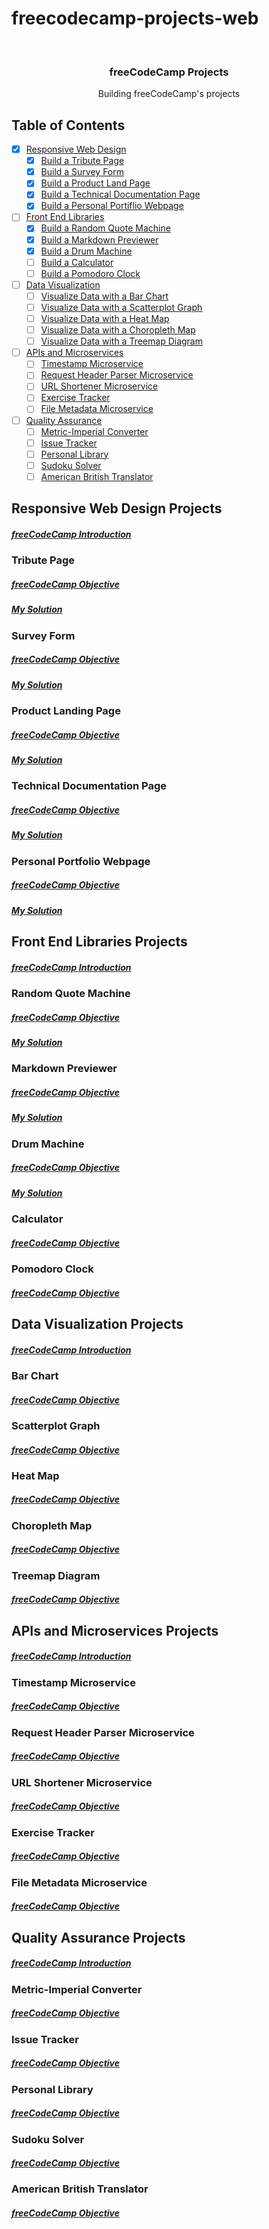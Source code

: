 # freecodecamp-projects-web

<!-- PROJECT LOGO -->
<br />
<p align="center">
  
  <h3 align="center">freeCodeCamp Projects</h3>

  <p align="center">
    Building freeCodeCamp's projects
  </p>
</p>



<!-- TABLE OF CONTENTS -->
## Table of Contents

<!-- * [About the Project](#about-the-project) -->
* [x] [Responsive Web Design](#responsive-web-design)
    * [x] [Build a Tribute Page](#tribute-page)
    * [x] [Build a Survey Form](#survey-form)
    * [x] [Build a Product Land Page](#product-landing-page)
    * [x] [Build a Technical Documentation Page](#technical-documentation-page)
    * [x] [Build a Personal Portiflio Webpage](#person-portfolio-webpage)
* [ ] [Front End Libraries](#front-end-libraries)
    * [x] [Build a Random Quote Machine](#random-quote-machine)
    * [x] [Build a Markdown Previewer](#markdown-previewer)
    * [x] [Build a Drum Machine](#drum-machine)
    * [ ] [Build a Calculator](#calculator)
    * [ ] [Build a Pomodoro Clock](#pomodoro-clock)
* [ ] [Data Visualization](#data-visualization-projects)
    * [ ] [Visualize Data with a Bar Chart](#bar-chart)
    * [ ] [Visualize Data with a Scatterplot Graph](#scatterplot-graph)
    * [ ] [Visualize Data with a Heat Map](#heat-map)
    * [ ] [Visualize Data with a Choropleth Map](#choropleth-map)
    * [ ] [Visualize Data with a Treemap Diagram](#treemap-diagram)
* [ ] [APIs and Microservices](#apis-and-microservices-projects)
    * [ ] [Timestamp Microservice](#timestamp-microservice)
    * [ ] [Request Header Parser Microservice](#request-header-parser-microservice)
    * [ ] [URL Shortener Microservice](#url-shortener)
    * [ ] [Exercise Tracker](#exercise-tracker)
    * [ ] [File Metadata Microservice](#file-metadata-microservice)
* [ ] [Quality Assurance](#quality-assurance-projects)
    * [ ] [Metric-Imperial Converter](#metric-imperial-converter)
    * [ ] [Issue Tracker](#issue-tracker)
    * [ ] [Personal Library](#personal-library)
    * [ ] [Sudoku Solver](#sudoku-solver)
    * [ ] [American British Translator](#american-british-translator)

<!-- Responsive Web Design -->
## Responsive Web Design Projects
##### [freeCodeCamp Introduction](https://www.freecodecamp.org/learn/responsive-web-design/responsive-web-design-projects/)

### Tribute Page
##### [freeCodeCamp Objective](https://www.freecodecamp.org/learn/responsive-web-design/responsive-web-design-projects/build-a-tribute-page)
##### [My Solution](https://hardcore-bohr-78c1ac.netlify.app/)

### Survey Form
##### [freeCodeCamp Objective](https://www.freecodecamp.org/learn/responsive-web-design/responsive-web-design-projects/build-a-survey-form)
##### [My Solution](https://keen-borg-5bdd35.netlify.app/)

### Product Landing Page
##### [freeCodeCamp Objective](https://www.freecodecamp.org/learn/responsive-web-design/responsive-web-design-projects/build-a-product-landing-page)
##### [My Solution](https://vigorous-murdock-8a4c9f.netlify.app/)

### Technical Documentation Page
##### [freeCodeCamp Objective](https://www.freecodecamp.org/learn/responsive-web-design/responsive-web-design-projects/build-a-technical-documentation-page)
##### [My Solution](https://friendly-almeida-c316c8.netlify.app/)

### Personal Portfolio Webpage
##### [freeCodeCamp Objective](https://www.freecodecamp.org/learn/responsive-web-design/responsive-web-design-projects/build-a-personal-portfolio-webpage)
##### [My Solution](https://angry-agnesi-cf43b6.netlify.app/)

<!-- Front End Libraries -->
## Front End Libraries Projects
##### [freeCodeCamp Introduction](https://www.freecodecamp.org/learn/front-end-libraries/front-end-libraries-projects/)

### Random Quote Machine
##### [freeCodeCamp Objective](https://www.freecodecamp.org/learn/front-end-libraries/front-end-libraries-projects/build-a-random-quote-machine)
##### [My Solution](https://wizardly-ritchie-fbe4ea.netlify.app/)

### Markdown Previewer
##### [freeCodeCamp Objective](https://www.freecodecamp.org/learn/front-end-libraries/front-end-libraries-projects/build-a-markdown-previewer)
##### [My Solution](https://nervous-kare-e3602b.netlify.app)

### Drum Machine
##### [freeCodeCamp Objective](https://www.freecodecamp.org/learn/front-end-libraries/front-end-libraries-projects/build-a-drum-machine)
##### [My Solution](https://pedantic-davinci-6de4cd.netlify.app)

### Calculator
##### [freeCodeCamp Objective](https://www.freecodecamp.org/learn/front-end-libraries/front-end-libraries-projects/build-a-javascript-calculator)
<!-- ##### [My Solution]() -->

### Pomodoro Clock
##### [freeCodeCamp Objective](https://www.freecodecamp.org/learn/front-end-libraries/front-end-libraries-projects/build-a-pomodoro-clock)
<!-- ##### [My Solution]() -->

<!-- Data Visualization -->
## Data Visualization Projects
##### [freeCodeCamp Introduction](https://www.freecodecamp.org/learn/data-visualization/data-visualization-projects/)

### Bar Chart
##### [freeCodeCamp Objective](https://www.freecodecamp.org/learn/data-visualization/data-visualization-projects/visualize-data-with-a-bar-chart)
<!-- ##### [My Solution]() -->

### Scatterplot Graph
##### [freeCodeCamp Objective](https://www.freecodecamp.org/learn/data-visualization/data-visualization-projects/visualize-data-with-a-scatterplot-graph)
<!-- ##### [My Solution]() -->

### Heat Map
##### [freeCodeCamp Objective](https://www.freecodecamp.org/learn/data-visualization/data-visualization-projects/visualize-data-with-a-heat-map)
<!-- ##### [My Solution]() -->

### Choropleth Map
##### [freeCodeCamp Objective](https://www.freecodecamp.org/learn/data-visualization/data-visualization-projects/visualize-data-with-a-choropleth-map)
<!-- ##### [My Solution]() -->

### Treemap Diagram
##### [freeCodeCamp Objective](https://www.freecodecamp.org/learn/data-visualization/data-visualization-projects/visualize-data-with-a-treemap-diagram)
<!-- ##### [My Solution]() -->

<!-- APIs and Microservices -->
## APIs and Microservices Projects
##### [freeCodeCamp Introduction](https://www.freecodecamp.org/learn/apis-and-microservices/apis-and-microservices-projects/)

### Timestamp Microservice
##### [freeCodeCamp Objective](https://www.freecodecamp.org/learn/apis-and-microservices/apis-and-microservices-projects/timestamp-microservice)
<!-- ##### [My Solution]() -->

### Request Header Parser Microservice
##### [freeCodeCamp Objective](https://www.freecodecamp.org/learn/apis-and-microservices/apis-and-microservices-projects/request-header-parser-microservice)
<!-- ##### [My Solution]() -->

### URL Shortener Microservice
##### [freeCodeCamp Objective](https://www.freecodecamp.org/learn/apis-and-microservices/apis-and-microservices-projects/url-shortener-microservice)
<!-- ##### [My Solution]() -->

### Exercise Tracker
##### [freeCodeCamp Objective](https://www.freecodecamp.org/learn/apis-and-microservices/apis-and-microservices-projects/exercise-tracker)
<!-- ##### [My Solution]() -->

### File Metadata Microservice
##### [freeCodeCamp Objective](https://www.freecodecamp.org/learn/apis-and-microservices/apis-and-microservices-projects/file-metadata-microservice)
<!-- ##### [My Solution]() -->

<!-- Quality Assurance -->
## Quality Assurance Projects
##### [freeCodeCamp Introduction](https://www.freecodecamp.org/learn/quality-assurance/quality-assurance-projects/)

### Metric-Imperial Converter
##### [freeCodeCamp Objective](https://www.freecodecamp.org/learn/quality-assurance/quality-assurance-projects/metric-imperial-converter)
<!-- ##### [My Solution]() -->

### Issue Tracker
##### [freeCodeCamp Objective](https://www.freecodecamp.org/learn/quality-assurance/quality-assurance-projects/issue-tracker)
<!-- ##### [My Solution]() -->

### Personal Library
##### [freeCodeCamp Objective](https://www.freecodecamp.org/learn/quality-assurance/quality-assurance-projects/personal-library)
<!-- ##### [My Solution]() -->

### Sudoku Solver
##### [freeCodeCamp Objective](https://www.freecodecamp.org/learn/quality-assurance/quality-assurance-projects/sudoku-solver)
<!-- ##### [My Solution]() -->

### American British Translator
##### [freeCodeCamp Objective](https://www.freecodecamp.org/learn/quality-assurance/quality-assurance-projects/american-british-translator)
<!-- ##### [My Solution]() -->



<!-- MARKDOWN LINKS & IMAGES -->
<!-- https://www.markdownguide.org/basic-syntax/#reference-style-links -->
[contributors-shield]: https://img.shields.io/github/contributors/othneildrew/Best-README-Template.svg?style=flat-square
[contributors-url]: https://github.com/othneildrew/Best-README-Template/graphs/contributors
[forks-shield]: https://img.shields.io/github/forks/othneildrew/Best-README-Template.svg?style=flat-square
[forks-url]: https://github.com/othneildrew/Best-README-Template/network/members
[stars-shield]: https://img.shields.io/github/stars/othneildrew/Best-README-Template.svg?style=flat-square
[stars-url]: https://github.com/othneildrew/Best-README-Template/stargazers
[issues-shield]: https://img.shields.io/github/issues/othneildrew/Best-README-Template.svg?style=flat-square
[issues-url]: https://github.com/othneildrew/Best-README-Template/issues
[license-shield]: https://img.shields.io/github/license/othneildrew/Best-README-Template.svg?style=flat-square
[license-url]: https://github.com/othneildrew/Best-README-Template/blob/master/LICENSE.txt
[linkedin-shield]: https://img.shields.io/badge/-LinkedIn-black.svg?style=flat-square&logo=linkedin&colorB=555
[linkedin-url]: https://linkedin.com/in/othneildrew
[product-screenshot]: images/screenshot.png